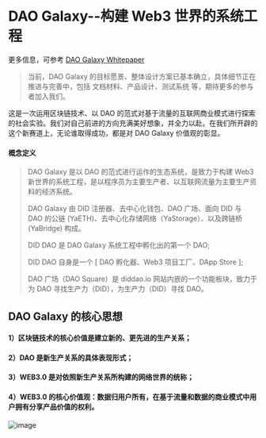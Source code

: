 # DAO Galaxy--构建 Web3 世界的系统工程

更多信息，可参考 [DAO Galaxy Whitepaper](DAO-Galaxy.md)

> 当前，DAO Galaxy 的目标愿景、整体设计方案已基本确立，具体细节正在推进与完善中，包括 文档材料、产品设计、测试系统 等，期待更多的参与者加入我们。

这是一次运用区块链技术、以 DAO 的范式对基于流量的互联网商业模式进行探索的社会实验。我们对自己前进的方向充满美好想象，并全力以赴。在我们所开辟的这个新赛道上，无论谁取得成功，都是对 DAO Galaxy 价值观的彰显。

#### 概念定义

>
> DAO Galaxy 是以 DAO 的范式进行运作的生态系统，是致力于构建 Web3 新世界的系统工程，是以程序员为主要生产者、以互联网流量为主要生产资料的经济系统。
> 
> DAO Galaxy 由 DID 注册器、去中心化钱包、DAO 广场、面向 DID 与 DAO 的公链 (YaETH)、去中心化存储网络（YaStorage）、以及跨链桥 (YaBridge) 构成。
> 
> DID DAO 是 DAO Galaxy 系统工程中孵化出的第一个 DAO;
>
> DID DAO 自身是一个 [ DAO 孵化器、Web3 项目工厂、DApp Store ];
>
> DAO 广场（DAO Square）是 diddao.io 网站内嵌的一个功能板块，致力于为 DAO 寻找生产力（DID），为生产力（DID）寻找 DAO。
>

## DAO Galaxy 的核心思想

#### 1）区块链技术的核心价值是建立新的、更先进的生产关系；

#### 2）DAO 是新生产关系的具体表现形式；

#### 3）WEB3.0 是对依照新生产关系所构建的网络世界的统称；

#### 4）WEB3.0 的核心价值观：数据归用户所有，在基于流量和数据的商业模式中用户拥有分享产品价值的权利。

![image](https://user-images.githubusercontent.com/32976079/198989134-fa160488-a612-4993-96ff-54369ce3137b.png)
